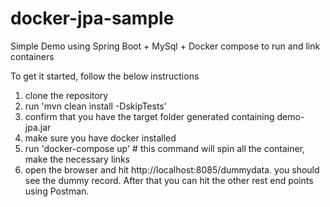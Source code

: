 # docker-jpa-sample
Simple Demo using Spring Boot + MySql + Docker compose to run and link containers

To get it started, follow the below instructions
1. clone the repository
2. run 'mvn clean install -DskipTests'
3. confirm that you have the target folder generated containing demo-jpa.jar
4. make sure you have docker installed
5. run 'docker-compose up' # this command will spin all the container, make the necessary links
6. open the browser and hit http://localhost:8085/dummydata. you should see the dummy record. After that you can hit the other rest end points using Postman.
